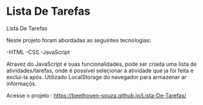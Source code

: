 # Lista De Tarefas
 Lista De Tarefas
 
Neste projeto foram abordadas as seguintes tecnologias:

-HTML
-CSS
-JavaScript

Atravez do JavaScript e suas funcionalidades, pode ser criada uma lista de atividades/tarefas, onde é possivel selecionar a atividade que ja foi feita e excluí-la após.
Utilizado LocalStorage do navegador para armazenar ar informaçõs.

Acesse o projeto :  https://beethoven-souza.github.io/Lista-De-Tarefas/
